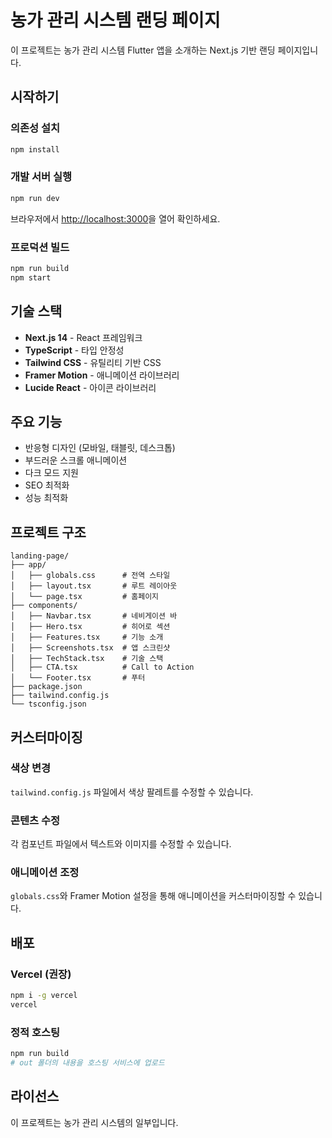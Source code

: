 # 농가 관리 시스템 랜딩 페이지

이 프로젝트는 농가 관리 시스템 Flutter 앱을 소개하는 Next.js 기반 랜딩 페이지입니다.

## 시작하기

### 의존성 설치

```bash
npm install
```

### 개발 서버 실행

```bash
npm run dev
```

브라우저에서 [http://localhost:3000](http://localhost:3000)을 열어 확인하세요.

### 프로덕션 빌드

```bash
npm run build
npm start
```

## 기술 스택

- **Next.js 14** - React 프레임워크
- **TypeScript** - 타입 안정성
- **Tailwind CSS** - 유틸리티 기반 CSS
- **Framer Motion** - 애니메이션 라이브러리
- **Lucide React** - 아이콘 라이브러리

## 주요 기능

- 반응형 디자인 (모바일, 태블릿, 데스크톱)
- 부드러운 스크롤 애니메이션
- 다크 모드 지원
- SEO 최적화
- 성능 최적화

## 프로젝트 구조

```
landing-page/
├── app/
│   ├── globals.css      # 전역 스타일
│   ├── layout.tsx       # 루트 레이아웃
│   └── page.tsx         # 홈페이지
├── components/
│   ├── Navbar.tsx       # 네비게이션 바
│   ├── Hero.tsx         # 히어로 섹션
│   ├── Features.tsx     # 기능 소개
│   ├── Screenshots.tsx  # 앱 스크린샷
│   ├── TechStack.tsx    # 기술 스택
│   ├── CTA.tsx          # Call to Action
│   └── Footer.tsx       # 푸터
├── package.json
├── tailwind.config.js
└── tsconfig.json
```

## 커스터마이징

### 색상 변경

`tailwind.config.js` 파일에서 색상 팔레트를 수정할 수 있습니다.

### 콘텐츠 수정

각 컴포넌트 파일에서 텍스트와 이미지를 수정할 수 있습니다.

### 애니메이션 조정

`globals.css`와 Framer Motion 설정을 통해 애니메이션을 커스터마이징할 수 있습니다.

## 배포

### Vercel (권장)

```bash
npm i -g vercel
vercel
```

### 정적 호스팅

```bash
npm run build
# out 폴더의 내용을 호스팅 서비스에 업로드
```

## 라이선스

이 프로젝트는 농가 관리 시스템의 일부입니다.
